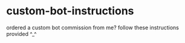 # custom-bot-instructions
ordered a custom bot commission from me? follow these instructions provided ^_^
